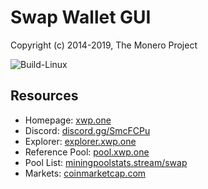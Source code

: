 # Swap Wallet GUI

Copyright (c) 2014-2019, The Monero Project

![Build-Linux](https://github.com/swap-dev/swap-gui/workflows/Build-Linux/badge.svg)

## Resources

- Homepage: [xwp.one](https://xwp.one/)
- Discord: [discord.gg/SmcFCPu](https://discord.gg/SmcFCPu)
- Explorer: [explorer.xwp.one](https://explorer.xwp.one/)
- Reference Pool: [pool.xwp.one](https://pool.xwp.one/)
- Pool List: [miningpoolstats.stream/swap](https://miningpoolstats.stream/swap)
- Markets: [coinmarketcap.com](https://coinmarketcap.com/currencies/swap/markets/)
